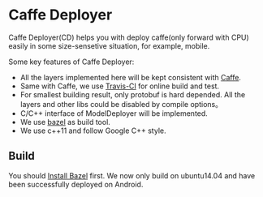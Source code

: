 # Caffe Deployer
Caffe Deployer(CD) helps you with deploy caffe(only forward with CPU) easily in some size-sensetive situation, for example, mobile.

Some key features of Caffe Deployer:

 - All the layers implemented here will be kept consistent with [Caffe](https://github.com/BVLC/caffe). 
 - Same with Caffe, we use [Travis-CI](https://travis-ci.org/) for online build and test.
 - For smallest building result, only protobuf is hard depended. All the layers and other libs could be disabled by compile options。
 - C/C++ interface of ModelDeployer will be implemented.
 - We use [bazel](https://bazel.build/) as build tool. 
 - We use c++11 and follow Google C++ style.

## Build
You should [Install Bazel](https://bazel.build/versions/master/docs/install.html) first. 
We now only build on ubuntu14.04 and have been successfully deployed on Android.

